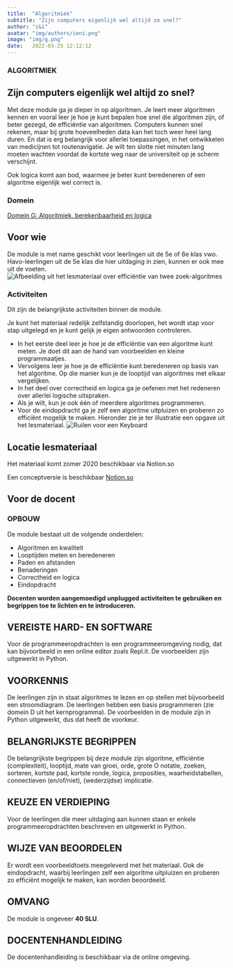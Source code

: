 ```yaml
---
title:  "Algoritmiek"
subtitle: "Zijn computers eigenlijk wel altijd zo snel?"
author: "i&i"
avatar: "img/authors/ieni.png"
image: "img/g.png"
date:   2022-03-25 12:12:12
---
```


### ALGORITMIEK
## Zijn computers eigenlijk wel altijd zo snel?
Met deze module ga je dieper in op algoritmen. Je leert meer algoritmen kennen en vooral leer je hoe je kunt bepalen hoe snel die algoritmen zijn, of beter gezegd, de efficiëntie van algoritmen. Computers kunnen snel rekenen, maar bij grote hoeveelheden data kan het toch weer heel lang duren. En dat is erg belangrijk voor allerlei toepassingen, in het ontwikkelen van medicijnen tot routenavigatie. Je wilt ten slotte niet minuten lang moeten wachten voordat de kortste weg naar de universiteit op je scherm verschijnt.

Ook logica komt aan bod, waarmee je beter kunt beredeneren of een algoritme eigenlijk wel correct is.
### Domein
[Domein G: Algoritmiek, berekenbaarheid en logica](https://slo.nl/handreikingen/havo-vwo/handreiking-se-info-hv/examenprogramma/keuzedomeinen/algoritmiek/)
## Voor wie
De module is met name geschikt voor leerlingen uit de 5e of 6e klas vwo. Havo-leerlingen uit de 5e klas die hier uitdaging in zien, kunnen er ook mee uit de voeten.
![Afbeelding uit het lesmateriaal over efficiëntie van twee zoek-algoritmes](algoritmiek-1.png)

### Activiteiten
Dit zijn de belangrijkste activiteiten binnen de module.

Je kunt het materiaal redelijk zelfstandig doorlopen, het wordt stap voor stap uitgelegd en je kunt gelijk je eigen antwoorden controleren.
- In het eerste deel leer je hoe je de efficiëntie van een algoritme kunt meten. Je doet dit aan de hand van voorbeelden en kleine programmaatjes.
- Vervolgens leer je hoe je de efficiëntie kunt beredeneren op basis van het algoritme. Op die manier kun je de looptijd van algoritmes met elkaar vergelijken.
- In het deel over correctheid en logica ga je oefenen met het redeneren over allerlei logische uitspraken.
- Als je wilt, kun je ook één of meerdere algoritmes programmeren.
- Voor de eindopdracht ga je zelf een algoritme uitpluizen en proberen zo efficiënt mogelijk te maken.
Hieronder zie je ter illustratie een opgave uit het lesmateriaal.
![Ruilen voor een Keyboard](algoritmiek-2.png)

## Locatie lesmateriaal
Het materiaal komt zomer 2020 beschikbaar via Notion.so

Een conceptversie is beschikbaar [Notion.so](https://www.notion.so/Kwaliteit-van-algoritmen-testmateriaal-be645e7fd6ea42aca882b5b77a09b5d0)

## Voor de docent
### OPBOUW
De module bestaat uit de volgende onderdelen:

- Algoritmen en kwaliteit
- Looptijden meten en beredeneren
- Paden en afstanden
- Benaderingen
- Correctheid en logica
- Eindopdracht

__Docenten worden aangemoedigd unplugged activiteiten te gebruiken en begrippen toe te lichten en te introduceren.__

## VEREISTE HARD- EN SOFTWARE
Voor de programmeeropdrachten is een programmeeromgeving nodig, dat kan bijvoorbeeld in een online editor zoals Repl.it. De voorbeelden zijn uitgewerkt in Python.

## VOORKENNIS
De leerlingen zijn in staat algoritmes te lezen en op stellen met bijvoorbeeld een stroomdiagram. De leerlingen hebben een basis programmeren (zie domein D uit het kernprogramma). De voorbeelden in de module zijn in Python uitgewerkt, dus dat heeft de voorkeur.

## BELANGRIJKSTE BEGRIPPEN
De belangrijkste begrippen bij deze module zijn algoritme, efficiëntie (complexiteit), looptijd, mate van groei, orde, grote O notatie, zoeken, sorteren, kortste pad, kortste ronde, logica, proposities, waarheidstabellen, connectieven (en/of/niet), (wederzijdse) implicatie.

## KEUZE EN VERDIEPING
Voor de leerlingen die meer uitdaging aan kunnen staan er enkele programmeeropdrachten beschreven en uitgewerkt in Python.

## WIJZE VAN BEOORDELEN
Er wordt een voorbeeldtoets meegeleverd met het materiaal. Ook de eindopdracht, waarbij leerlingen zelf een algoritme uitpluizen en proberen zo efficiënt mogelijk te maken, kan worden beoordeeld.

## OMVANG
De module is ongeveer __40 SLU__.

## DOCENTENHANDLEIDING
De docentenhandleiding is beschikbaar via de online omgeving.
